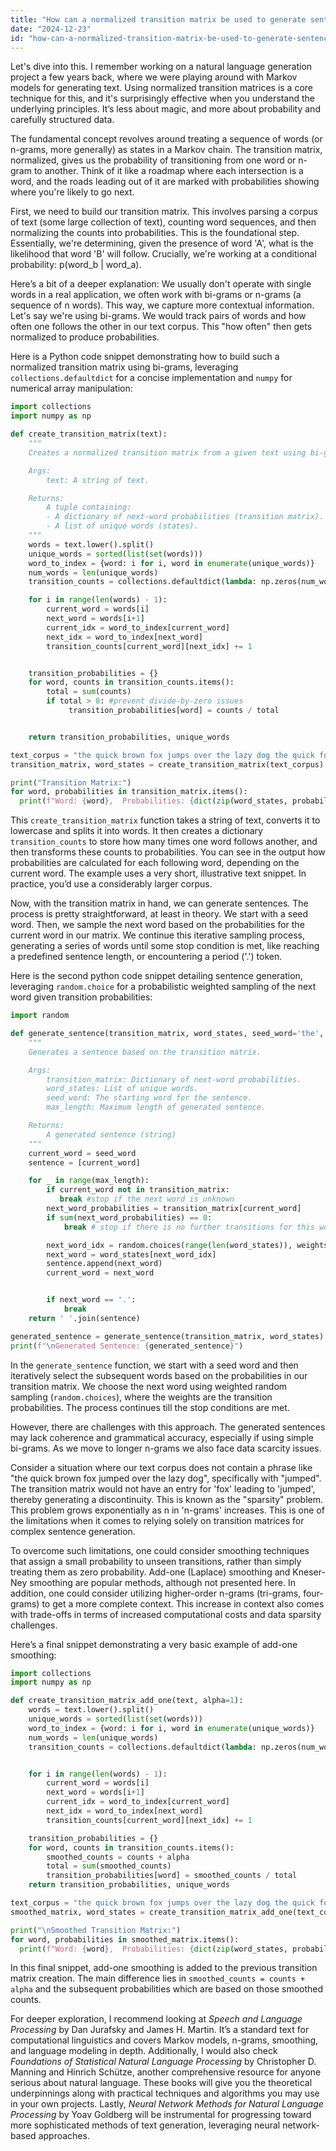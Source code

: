 ```yaml
---
title: "How can a normalized transition matrix be used to generate sentences in Python?"
date: "2024-12-23"
id: "how-can-a-normalized-transition-matrix-be-used-to-generate-sentences-in-python"
---
```


Let's dive into this. I remember working on a natural language generation project a few years back, where we were playing around with Markov models for generating text. Using normalized transition matrices is a core technique for this, and it's surprisingly effective when you understand the underlying principles. It’s less about magic, and more about probability and carefully structured data.

The fundamental concept revolves around treating a sequence of words (or n-grams, more generally) as states in a Markov chain. The transition matrix, normalized, gives us the probability of transitioning from one word or n-gram to another. Think of it like a roadmap where each intersection is a word, and the roads leading out of it are marked with probabilities showing where you're likely to go next.

First, we need to build our transition matrix. This involves parsing a corpus of text (some large collection of text), counting word sequences, and then normalizing the counts into probabilities. This is the foundational step. Essentially, we're determining, given the presence of word 'A', what is the likelihood that word 'B' will follow. Crucially, we're working at a conditional probability: p(word_b | word_a).

Here’s a bit of a deeper explanation: We usually don't operate with single words in a real application, we often work with bi-grams or n-grams (a sequence of n words). This way, we capture more contextual information. Let's say we're using bi-grams. We would track pairs of words and how often one follows the other in our text corpus. This "how often" then gets normalized to produce probabilities.

Here is a Python code snippet demonstrating how to build such a normalized transition matrix using bi-grams, leveraging `collections.defaultdict` for a concise implementation and `numpy` for numerical array manipulation:

```python
import collections
import numpy as np

def create_transition_matrix(text):
    """
    Creates a normalized transition matrix from a given text using bi-grams.

    Args:
        text: A string of text.

    Returns:
        A tuple containing:
        - A dictionary of next-word probabilities (transition matrix).
        - A list of unique words (states).
    """
    words = text.lower().split()
    unique_words = sorted(list(set(words)))
    word_to_index = {word: i for i, word in enumerate(unique_words)}
    num_words = len(unique_words)
    transition_counts = collections.defaultdict(lambda: np.zeros(num_words))

    for i in range(len(words) - 1):
        current_word = words[i]
        next_word = words[i+1]
        current_idx = word_to_index[current_word]
        next_idx = word_to_index[next_word]
        transition_counts[current_word][next_idx] += 1


    transition_probabilities = {}
    for word, counts in transition_counts.items():
        total = sum(counts)
        if total > 0: #prevent divide-by-zero issues
             transition_probabilities[word] = counts / total


    return transition_probabilities, unique_words

text_corpus = "the quick brown fox jumps over the lazy dog the quick fox ran"
transition_matrix, word_states = create_transition_matrix(text_corpus)

print("Transition Matrix:")
for word, probabilities in transition_matrix.items():
  print(f"Word: {word},  Probabilities: {dict(zip(word_states, probabilities))}")
```

This `create_transition_matrix` function takes a string of text, converts it to lowercase and splits it into words. It then creates a dictionary `transition_counts` to store how many times one word follows another, and then transforms these counts to probabilities. You can see in the output how probabilities are calculated for each following word, depending on the current word. The example uses a very short, illustrative text snippet. In practice, you’d use a considerably larger corpus.

Now, with the transition matrix in hand, we can generate sentences. The process is pretty straightforward, at least in theory. We start with a seed word. Then, we sample the next word based on the probabilities for the current word in our matrix. We continue this iterative sampling process, generating a series of words until some stop condition is met, like reaching a predefined sentence length, or encountering a period ('.') token.

Here is the second python code snippet detailing sentence generation, leveraging `random.choice` for a probabilistic weighted sampling of the next word given transition probabilities:

```python
import random

def generate_sentence(transition_matrix, word_states, seed_word='the', max_length=20):
    """
    Generates a sentence based on the transition matrix.

    Args:
        transition_matrix: Dictionary of next-word probabilities.
        word_states: List of unique words.
        seed_word: The starting word for the sentence.
        max_length: Maximum length of generated sentence.

    Returns:
        A generated sentence (string)
    """
    current_word = seed_word
    sentence = [current_word]

    for _ in range(max_length):
        if current_word not in transition_matrix:
           break #stop if the next word is unknown
        next_word_probabilities = transition_matrix[current_word]
        if sum(next_word_probabilities) == 0:
            break # stop if there is no further transitions for this word

        next_word_idx = random.choices(range(len(word_states)), weights=next_word_probabilities)[0]
        next_word = word_states[next_word_idx]
        sentence.append(next_word)
        current_word = next_word


        if next_word == '.':
            break
    return ' '.join(sentence)

generated_sentence = generate_sentence(transition_matrix, word_states)
print(f"\nGenerated Sentence: {generated_sentence}")
```

In the `generate_sentence` function, we start with a seed word and then iteratively select the subsequent words based on the probabilities in our transition matrix. We choose the next word using weighted random sampling (`random.choices`), where the weights are the transition probabilities. The process continues till the stop conditions are met.

However, there are challenges with this approach. The generated sentences may lack coherence and grammatical accuracy, especially if using simple bi-grams. As we move to longer n-grams we also face data scarcity issues.

Consider a situation where our text corpus does not contain a phrase like "the quick brown fox jumped over the lazy dog", specifically with "jumped". The transition matrix would not have an entry for 'fox' leading to 'jumped', thereby generating a discontinuity. This is known as the "sparsity" problem. This problem grows exponentially as n in 'n-grams' increases. This is one of the limitations when it comes to relying solely on transition matrices for complex sentence generation.

To overcome such limitations, one could consider smoothing techniques that assign a small probability to unseen transitions, rather than simply treating them as zero probability. Add-one (Laplace) smoothing and Kneser-Ney smoothing are popular methods, although not presented here. In addition, one could consider utilizing higher-order n-grams (tri-grams, four-grams) to get a more complete context. This increase in context also comes with trade-offs in terms of increased computational costs and data sparsity challenges.

Here’s a final snippet demonstrating a very basic example of add-one smoothing:

```python
import collections
import numpy as np

def create_transition_matrix_add_one(text, alpha=1):
    words = text.lower().split()
    unique_words = sorted(list(set(words)))
    word_to_index = {word: i for i, word in enumerate(unique_words)}
    num_words = len(unique_words)
    transition_counts = collections.defaultdict(lambda: np.zeros(num_words))


    for i in range(len(words) - 1):
        current_word = words[i]
        next_word = words[i+1]
        current_idx = word_to_index[current_word]
        next_idx = word_to_index[next_word]
        transition_counts[current_word][next_idx] += 1

    transition_probabilities = {}
    for word, counts in transition_counts.items():
        smoothed_counts = counts + alpha
        total = sum(smoothed_counts)
        transition_probabilities[word] = smoothed_counts / total
    return transition_probabilities, unique_words

text_corpus = "the quick brown fox jumps over the lazy dog the quick fox ran"
smoothed_matrix, word_states = create_transition_matrix_add_one(text_corpus)

print("\nSmoothed Transition Matrix:")
for word, probabilities in smoothed_matrix.items():
  print(f"Word: {word},  Probabilities: {dict(zip(word_states, probabilities))}")
```
In this final snippet, add-one smoothing is added to the previous transition matrix creation. The main difference lies in `smoothed_counts = counts + alpha` and the subsequent probabilities which are based on those smoothed counts.

For deeper exploration, I recommend looking at *Speech and Language Processing* by Dan Jurafsky and James H. Martin. It’s a standard text for computational linguistics and covers Markov models, n-grams, smoothing, and language modeling in depth. Additionally, I would also check *Foundations of Statistical Natural Language Processing* by Christopher D. Manning and Hinrich Schütze, another comprehensive resource for anyone serious about natural language. These books will give you the theoretical underpinnings along with practical techniques and algorithms you may use in your own projects. Lastly, *Neural Network Methods for Natural Language Processing* by Yoav Goldberg will be instrumental for progressing toward more sophisticated methods of text generation, leveraging neural network-based approaches.
